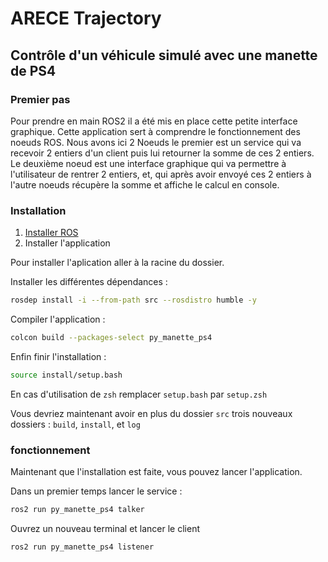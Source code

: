 # ARECE Trajectory

## Contrôle d'un véhicule simulé avec une manette de PS4

### Premier pas
Pour prendre en main ROS2 il a été mis en place cette petite interface graphique. Cette application sert à comprendre le fonctionnement des noeuds ROS.
Nous avons ici 2 Noeuds le premier est un service qui va recevoir 2 entiers d'un client puis lui retourner la somme de ces 2 entiers.
Le deuxième noeud est une interface graphique qui va permettre à l'utilisateur de rentrer 2 entiers, et, qui après avoir envoyé ces 2 entiers à l'autre noeuds récupère la somme et affiche le calcul en console.

### Installation

1. [Installer ROS](https://docs.ros.org/en/humble/Installation/Ubuntu-Install-Debians.html)
2. Installer l'application

Pour installer l'aplication aller à la racine du dossier.

Installer les différentes dépendances :

```bash
rosdep install -i --from-path src --rosdistro humble -y
```

Compiler l'application :
```bash
colcon build --packages-select py_manette_ps4
```

Enfin finir l'installation :
```bash
source install/setup.bash
```
En cas d'utilisation de `zsh` remplacer `setup.bash` par `setup.zsh`

Vous devriez maintenant avoir en plus du dossier `src` trois nouveaux dossiers : `build`, `install`, et `log`

### fonctionnement 

Maintenant que l'installation est faite, vous pouvez lancer l'application.

Dans un premier temps lancer le service :
```bash
ros2 run py_manette_ps4 talker
```
Ouvrez un nouveau terminal et lancer le client
```bash
ros2 run py_manette_ps4 listener
```


